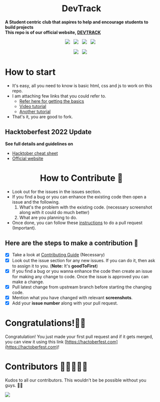 <h1 align=center> DevTrack </h1>

**A Student centric club that aspires to help and encourage students to build projects** <br>
**This repo is of our official website, [DEVTRACK](https://devtrack.tech)**


<p align="center">
  <a href="https://github.com/DevTrackClub/DevTrackWebsite/issues"><img src="https://img.shields.io/github/issues/DevTrackClub/DevTrackwebsite.svg?style=for-the-badge&logo=appveyor" /></a>&nbsp;&nbsp;
    <a href="https://github.com/DevTrackClub/DevTrackwebsite/fork"><img src="https://img.shields.io/github/forks/DevTrackClub/DevTrackwebsite.svg?style=for-the-badge&logo=appveyor" /></a>&nbsp;&nbsp;
  <a href="#"><img src="https://img.shields.io/github/stars/DevTrackClub/DevTrackwebsite.svg?style=for-the-badge&logo=appveyor" /></a>&nbsp;&nbsp;
  <a href="https://github.com/DevTrackClub/DevTrackwebsite/blob/master/LICENSE"><img src="https://img.shields.io/github/license/DevTrackClub/DevTrackwebsite.svg?style=for-the-badge&logo=appveyor" /></a>&nbsp;&nbsp;
  </p>
  
<p align="center"> 
  <a href="#"><img src="https://forthebadge.com/images/badges/built-by-developers.svg" /></a>&nbsp;&nbsp;
  <a href="#"><img src="https://forthebadge.com/images/badges/built-with-love.svg" /></a>&nbsp;&nbsp;
</p>

# How to start

* It's easy, all you need to know is basic html, css and js to work on this repo.
* I am attaching few links that you could refer to.
  * [Refer here for getting the basics](https://www.w3schools.com/)
  * [Video tutorial](https://scrimba.com/learn/htmlandcss)
  * [Another tutorial](https://scrimba.com/learn/learnjavascript)
* That's it, you are good to fork.

## Hacktoberfest 2022 Update

**See full details and guidelines on**
  * [Hacktober cheat sheet](https://github.com/DevTrackClub/DevTrackWebsite/blob/main/HACTOBERFEST.md) 
  * [Official website](https://hacktoberfest.digitalocean.com/)
  
<h1 align=center> How to Contribute 🤔 </h1>

* Look out for the issues in the issues section.
* If you find a bug or you can enhance the existing code then open a issue and the following.
  1. What's the problem with the existing code. (necessary screenshot along with it could do much better)
  2. What are you planning to do.
* Once done, you can follow these [instructions](https://github.com/DevTrackClub/DevTrackWebsite/blob/main/GITHUB.MD) to do a pull request (Important).

## Here are the steps to make a contribution 👣

- [x] Take a look at [Contributing Guide](https://github.com/DevTrackClub/DevTrackWebsite/blob/main/CONTRIBUTING.md) (Necessary)
- [x] Look out the issue section for any new issues. If you can do it, then ask to assign it to you. (**Note:** It's **goodToFirst**)
- [x] If you find a bug or you wanna enhance the code then create an issue for making any change to code. Once the issue is approved you can make a change.
- [x] Pull latest change from upstream branch before starting the changing code.
- [x] Mention what you have changed with relevant **screenshots**.
- [x] Add your **issue number** along with your pull request.

# Congratulations!🤩🥳

Congratulation! You just made your first pull request and if it gets merged, you can view it using this link [https://hactoberfest.com](https://hactoberfest.com)!

# Contributors 🤩👩‍💻👨‍💻
Kudos to all our contributors. This wouldn't be be possible without you guys. 🎉👏

<!-- readme: contributors -start -->

<!-- Using https://contrib.rocks here-->

<a href="https://github.com/DevTrackClub/DevTrackWebsite/graphs/contributors">
  <img src="https://contrib.rocks/image?repo=DevTrackClub/DevTrackWebsite&columns=6" />
</a>
<!-- readme: contributors -end -->
